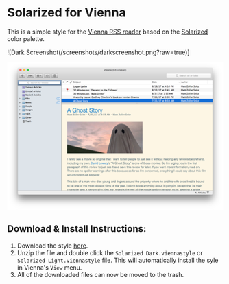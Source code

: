 # Solarized for Vienna

This is a simple style for the [Vienna RSS reader](https://github.com/ViennaRSS/vienna-rss) based on the [Solarized](http://ethanschoonover.com/solarized) color palette.

![Dark Screenshot(/screenshots/darkscreenshot.png?raw=true)]

![Light Screenshot](/screenshots/lightscreenshot.png?raw=true)

Download & Install Instructions:
--------------------------------

1. Download the style [here](https://github.com/TempSpas/Vienna-Solarized-Dark/archive/master.zip).
2. Unzip the file and double click the ```Solarized Dark.viennastyle``` or ```Solarized Light.viennastyle``` file. This will automatically install the syle in Vienna's ```View``` menu.
3. All of the downloaded files can now be moved to the trash.